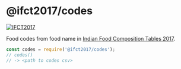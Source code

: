 # @ifct2017/codes

[![IFCT2017](http://ninindia.org/images/ifct_2017.png)](http://ninindia.org/ifct_2017.htm)

Food codes from food name in [Indian Food Composition Tables 2017].

```javascript
const codes = require('@ifct2017/codes');
// codes()
// -> <path to codes csv>
```


[Indian Food Composition Tables 2017]: http://ifct2017.com/
